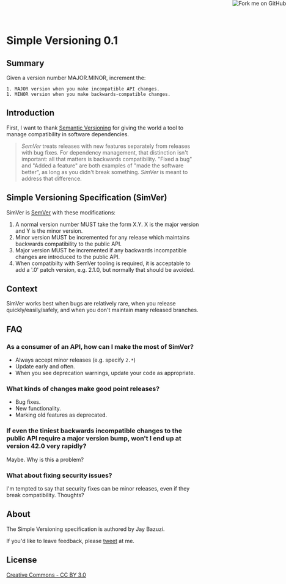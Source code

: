 # Simple Versioning 0.1

<a href="https://github.com/JayBazuzi/SimpleVersioning"><img style="position: absolute; top: 0; right: 0; border: 0;"	src="https://s3.amazonaws.com/github/ribbons/forkme_right_gray_6d6d6d.png" alt="Fork me on GitHub"></a>	

## Summary

Given a version number MAJOR.MINOR, increment the:

    1. MAJOR version when you make incompatible API changes.
    1. MINOR version when you make backwards-compatible changes.

## Introduction

First, I want to thank [Semantic Versioning](http://semver.org) for giving the world a tool to manage compatibility in software dependencies.

>    _SemVer_ treats releases with new features separately from releases with bug fixes. For dependency management, that distinction isn't important: all that matters is backwards compatibility. "Fixed a bug" and "Added a feature" are both examples of "made the software better", as long as you didn't break something. _SimVer_ is meant to address that difference.

## Simple Versioning Specification (SimVer)

SimVer is [SemVer](http://semver.org) with these modifications:

1. A normal version number MUST take the form X.Y. X is the major version and Y is the minor version.
1. Minor version MUST be incremented for any release which maintains backwards compatibility to the public API.
1. Major version MUST be incremented if any backwards incompatible changes are introduced to the public API.
1. When compatibilty with SemVer tooling is required, it is acceptable to add a '.0' patch version, e.g. 2.1.0, but normally that should be avoided.

## Context

SimVer works best when bugs are relatively rare, when you release quickly/easily/safely, and when you don't maintain many released branches.

## FAQ

### As a consumer of an API, how can I make the most of SimVer?

 - Always accept minor releases (e.g. specify `2.*`)
 - Update early and often.
 - When you see deprecation warnings, update your code as appropriate.

### What kinds of changes make good point releases?

 - Bug fixes.
 - New functionality.
 - Marking old features as deprecated.

### If even the tiniest backwards incompatible changes to the public API require a major version bump, won't I end up at version 42.0 very rapidly?

Maybe. Why is this a problem?

### What about fixing security issues?

I'm tempted to say that security fixes can be minor releases, even if they break compatibility. Thoughts?

## About

The Simple Versioning specification is authored by Jay Bazuzi.

If you'd like to leave feedback, please [tweet](http://twitter.com/jaybazuzi) at me.

## License

[Creative Commons - CC BY 3.0](http://creativecommons.org/licenses/by/3.0/)
